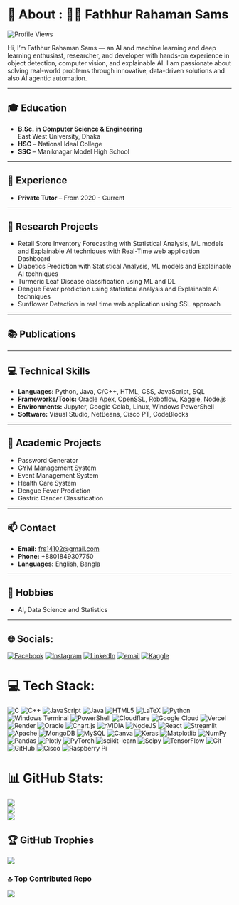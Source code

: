 # 💫 About : 👨‍💻 Fathhur Rahaman Sams
![Profile Views](https://komarev.com/ghpvc/?username=Shams200648&color=red&style=flat-square)

Hi, I’m Fathhur Rahaman Sams — an AI and machine learning and deep learning enthusiast, researcher, and developer with hands-on experience in object detection,
computer vision, and explainable AI. I am passionate about solving real-world problems through innovative, data-driven solutions and also AI agentic automation.

---

## 🎓 Education
 
- **B.Sc. in Computer Science & Engineering**  
  East West University, Dhaka 
- **HSC** – National Ideal College 
- **SSC** – Maniknagar Model High School 



---

## 💼 Experience

- **Private Tutor** – From 2020 - Current

---

## 🧠 Research Projects

- Retail Store Inventory Forecasting with Statistical Analysis, ML models and Explainable AI techniques with Real-Time web application Dashboard
- Diabetics Prediction with Statistical Analysis, ML models and Explainable AI techniques
- Turmeric Leaf Disease classification using ML and DL  
- Dengue Fever prediction using statistical analysis and Explainable AI techniques 
- Sunflower Detection in real time web application using SSL approach 

---

## 📚 Publications



---

## 💻 Technical Skills

- **Languages:** Python, Java, C/C++, HTML, CSS, JavaScript, SQL  
- **Frameworks/Tools:**  Oracle Apex, OpenSSL, Roboflow, Kaggle, Node.js  
- **Environments:** Jupyter, Google Colab, Linux, Windows PowerShell  
- **Software:** Visual Studio, NetBeans, Cisco PT, CodeBlocks

---

## 📂 Academic Projects

- Password Generator  
- GYM Management System  
- Event Management System
- Health Care System  
- Dengue Fever Prediction
- Gastric Cancer Classification


---

## 📫 Contact

- **Email:** frs14102@gmail.com  
- **Phone:** +8801849307750  
- **Languages:** English, Bangla  

---

## 📌 Hobbies

- AI, Data Science and Statistics  


---
## 🌐 Socials:
[![Facebook](https://img.shields.io/badge/Facebook-%231877F2.svg?logo=Facebook&logoColor=white)](https://facebook.com/f.rahaman.shams) [![Instagram](https://img.shields.io/badge/Instagram-%23E4405F.svg?logo=Instagram&logoColor=white)](https://instagram.com/_shams_alvii_) [![LinkedIn](https://img.shields.io/badge/LinkedIn-%230077B5.svg?logo=linkedin&logoColor=white)](https://www.linkedin.com/in/fathhur-rahaman-sams-43604b31a) [![email](https://img.shields.io/badge/Email-D14836?logo=gmail&logoColor=white)](mailto:frs14102@gmail.com) [![Kaggle](https://img.shields.io/badge/Kaggle-20BEFF?logo=kaggle&logoColor=white)](https://www.kaggle.com/fathhurrahamansams)

# 💻 Tech Stack:
![C](https://img.shields.io/badge/c-%2300599C.svg?style=flat&logo=c&logoColor=white) ![C++](https://img.shields.io/badge/c++-%2300599C.svg?style=flat&logo=c%2B%2B&logoColor=white) ![JavaScript](https://img.shields.io/badge/javascript-%23323330.svg?style=flat&logo=javascript&logoColor=%23F7DF1E) ![Java](https://img.shields.io/badge/java-%23ED8B00.svg?style=flat&logo=openjdk&logoColor=white) ![HTML5](https://img.shields.io/badge/html5-%23E34F26.svg?style=flat&logo=html5&logoColor=white) ![LaTeX](https://img.shields.io/badge/latex-%23008080.svg?style=flat&logo=latex&logoColor=white) ![Python](https://img.shields.io/badge/python-3670A0?style=flat&logo=python&logoColor=ffdd54) ![Windows Terminal](https://img.shields.io/badge/Windows%20Terminal-%234D4D4D.svg?style=flat&logo=windows-terminal&logoColor=white) ![PowerShell](https://img.shields.io/badge/PowerShell-%235391FE.svg?style=flat&logo=powershell&logoColor=white) ![Cloudflare](https://img.shields.io/badge/Cloudflare-F38020?style=flat&logo=Cloudflare&logoColor=white) ![Google Cloud](https://img.shields.io/badge/GoogleCloud-%234285F4.svg?style=flat&logo=google-cloud&logoColor=white) ![Vercel](https://img.shields.io/badge/vercel-%23000000.svg?style=flat&logo=vercel&logoColor=white) ![Render](https://img.shields.io/badge/Render-%46E3B7.svg?style=flat&logo=render&logoColor=white) ![Oracle](https://img.shields.io/badge/Oracle-F80000?style=flat&logo=oracle&logoColor=white) ![Chart.js](https://img.shields.io/badge/chart.js-F5788D.svg?style=flat&logo=chart.js&logoColor=white) ![nVIDIA](https://img.shields.io/badge/cuda-000000.svg?style=flat&logo=nVIDIA&logoColor=green) ![NodeJS](https://img.shields.io/badge/node.js-6DA55F?style=flat&logo=node.js&logoColor=white) ![React](https://img.shields.io/badge/react-%2320232a.svg?style=flat&logo=react&logoColor=%2361DAFB) ![Streamlit](https://img.shields.io/badge/Streamlit-%23FE4B4B.svg?style=flat&logo=streamlit&logoColor=white) ![Apache](https://img.shields.io/badge/apache-%23D42029.svg?style=flat&logo=apache&logoColor=white) ![MongoDB](https://img.shields.io/badge/MongoDB-%234ea94b.svg?style=flat&logo=mongodb&logoColor=white) ![MySQL](https://img.shields.io/badge/mysql-4479A1.svg?style=flat&logo=mysql&logoColor=white) ![Canva](https://img.shields.io/badge/Canva-%2300C4CC.svg?style=flat&logo=Canva&logoColor=white) ![Keras](https://img.shields.io/badge/Keras-%23D00000.svg?style=flat&logo=Keras&logoColor=white) ![Matplotlib](https://img.shields.io/badge/Matplotlib-%23ffffff.svg?style=flat&logo=Matplotlib&logoColor=black) ![NumPy](https://img.shields.io/badge/numpy-%23013243.svg?style=flat&logo=numpy&logoColor=white) ![Pandas](https://img.shields.io/badge/pandas-%23150458.svg?style=flat&logo=pandas&logoColor=white) ![Plotly](https://img.shields.io/badge/Plotly-%233F4F75.svg?style=flat&logo=plotly&logoColor=white) ![PyTorch](https://img.shields.io/badge/PyTorch-%23EE4C2C.svg?style=flat&logo=PyTorch&logoColor=white) ![scikit-learn](https://img.shields.io/badge/scikit--learn-%23F7931E.svg?style=flat&logo=scikit-learn&logoColor=white) ![Scipy](https://img.shields.io/badge/SciPy-%230C55A5.svg?style=flat&logo=scipy&logoColor=%white) ![TensorFlow](https://img.shields.io/badge/TensorFlow-%23FF6F00.svg?style=flat&logo=TensorFlow&logoColor=white) ![Git](https://img.shields.io/badge/git-%23F05033.svg?style=flat&logo=git&logoColor=white) ![GitHub](https://img.shields.io/badge/github-%23121011.svg?style=flat&logo=github&logoColor=white) ![Cisco](https://img.shields.io/badge/cisco-%23049fd9.svg?style=flat&logo=cisco&logoColor=black) ![Raspberry Pi](https://img.shields.io/badge/-Raspberry_Pi-C51A4A?style=flat&logo=Raspberry-Pi)
# 📊 GitHub Stats:
![](https://github-readme-stats.vercel.app/api?username=shams200648&theme=dark&hide_border=false&include_all_commits=true&count_private=false)<br/>
![](https://nirzak-streak-stats.vercel.app/?user=shams200648&theme=dark&hide_border=false)<br/>
![](https://github-readme-stats.vercel.app/api/top-langs/?username=shams200648&theme=dark&hide_border=false&include_all_commits=true&count_private=false&layout=compact)

## 🏆 GitHub Trophies
![](https://github-profile-trophy.vercel.app/?username=shams200648&theme=radical&no-frame=false&no-bg=false&margin-w=4)

### 🔝 Top Contributed Repo
![](https://github-contributor-stats.vercel.app/api?username=shams200648&limit=5&theme=dark&combine_all_yearly_contributions=true)

<!-- Proudly created with GPRM ( https://gprm.itsvg.in ) -->
